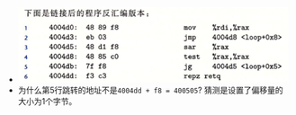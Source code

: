 - ![image.png](../assets/image_1666236282233_0.png)
- 为什么第5行跳转的地址不是`4004dd + f8 = 400505`? 猜测是设置了偏移量的大小为1个字节。
